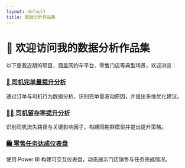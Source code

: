 ```yaml
---
layout: default
title: 数据分析作品集
---
```


# 👋 欢迎访问我的数据分析作品集

以下是我近期的项目，涵盖网约车平台、零售门店等典型场景，欢迎浏览：

<div class="card-grid">
  <div class="project-card">
    <h3><a href="/projects/driver_order_analysis/">🚖 司机完单量提升分析</a></h3>
    <p>通过订单与司机行为数据分析，识别完单量波动原因，并提出多维优化建议。</p>
  </div>
  <div class="project-card">
    <h3><a href="/projects/driver_retention_analysis/">🧍‍♂️ 司机留存率提升分析</a></h3>
    <p>识别司机流失路径与关键影响因子，构建同期群模型并提出提升策略。</p>
  </div>
  <div class="project-card">
    <h3><a href="/projects/retail-dashboard/">🛍️ 零售任务达成仪表盘</a></h3>
    <p>使用 Power BI 构建可交互仪表盘，动态展示门店销售与任务完成情况。</p>
  </div>
</div>
